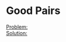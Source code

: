 # Good Pairs 
[Problem:](https://www.codechef.com/problems/GOODPAIRS)\
[Solution:](https://www.codechef.com/viewsolution/65006709)

